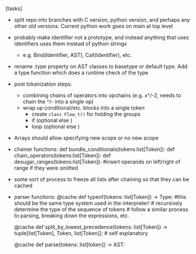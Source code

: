 [tasks]
- split repo into branches with C version, python version, and perhaps any other old versions. Current python work goes on main at top level
- probably make identifier not a prototype, and instead anything that uses identifiers uses them instead of python strings
    - e.g. Bind(Identifier, AST), Call(Identifier), etc.
- rename .type property on AST classes to basetype or default type. Add a type function which does a runtime check of the type
- post tokanization steps:
    - combining chains of operators into opchains (e.g. x^/-2, needs to chain the ^/- into a single op)
    - wrap up conditional/etc. blocks into a single token
        - create `class Flow_t()` for holding the groups
        - if <chain> <chain> (optional else <chain>)
        - loop <chain> <chain> (optional else <chain>)

- Arrays should allow specifying new scope or no new scope

- chainer functions:
    def bundle_conditionals(tokens:list[Token]):
    def chain_operators(tokens:list[Token]):
    def desugar_ranges(tokens:list[Token]): #insert operands on left/right of range if they were omitted
- some sort of process to freeze all lists after chaining so that they can be cached
- parser functions:
    @cache
    def typeof(tokens: list[Token]) -> Type: #this should be the same type system used in the interpreter!
        # recursively determine the type of the sequence of tokens
        # follow a similar process to parsing, breaking down the expressions, etc.
    
    @cache
    def split_by_lowest_precedence(tokens: list[Token]) -> tuple[list[Token], Token, list[Token]]:
        # self explanatory

    @cache
    def parse(tokens: list[token]) -> AST:
    